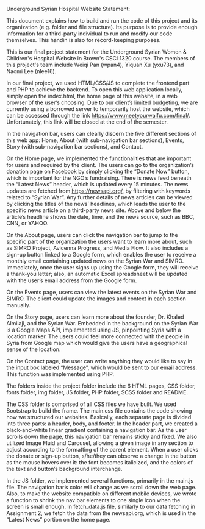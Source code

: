 Underground Syrian Hospital Website Statement:

This document explains how to build and run the code of this project and its organization (e.g. folder and file structure). Its purpose is to provide enough information for a third-party individual to run and modify our code themselves. This handin is also for record-keeping purposes. 

This is our final project statement for the Underground Syrian Women & Children's Hospital Website in Brown's CSCI 1320 course. The members of this project's team include Weiqi Pan (wpan4), Yiquan Xu (yxu73), and Naomi Lee (nlee16).

In our final project, we used HTML/CSS/JS to complete the frontend part and PHP to achieve the backend. To open this web application locally, simply open the index.html, the home page of this website, in a web browser of the user’s choosing. Due to our client’s limited budgeting, we are currently using a borrowed server to temporarily host the website, which can be accessed through the link https://www.meetyourwaifu.com/final/. Unfortunately, this link will be closed at the end of the semester. 

In the navigation bar, users can clearly discern the five different sections of this web app: Home, About (with sub-navigation bar sections), Events, Story (with sub-navigation bar sections), and Contact. 

On the Home page, we implemented the functionalities that are important for users and required by the client. The users can go to the organization’s donation page on Facebook by simply clicking the “Donate Now” button, which is important for the NGO’s fundraising. There is news feed beneath the “Latest News” header, which is updated every 15 minutes. The news updates are fetched from https://newsapi.org/, by filtering with keywords related to “Syrian War”. Any further details of news articles can be viewed by clicking the titles of the news’ headlines, which leads the user to the specific news article on a third-party news site. Above and below the article’s headline shows the date, time, and the news source, such as BBC, CNN, or YAHOO. 

On the About page, users can click the navigation bar to jump to the specific part of the organization the users want to learn more about, such as SIMRO Project, Avicenna Progress, and Media Flow. It also includes a sign-up button linked to a Google form, which enables the user to receive a monthly email containing updated news on the Syrian War and SIMRO. Immediately, once the user signs up using the Google form, they will receive a thank-you letter; also, an automatic Excel spreadsheet will be updated with the user’s email address from the Google form. 

On the Events page, users can view the latest events on the Syrian War and SIMRO. The client could update the images and context in each section manually. 

On the Story page, users can learn more about the founder, Dr. Khaled Almilaji, and the Syrian War. Embedded in the background on the Syrian War is a Google Maps API, implemented using JS, pinpointing Syria with a location marker. The users could feel more connected with the people in Syria from Google map which would give the users have a geographical sense of the location. 

On the Contact page, the user can write anything they would like to say in the input box labeled “Message”, which would be sent to our email address. This function was implemented using PHP. 

The folders inside the project folder include the 6 HTML pages, CSS folder, fonts folder, img folder, JS folder, PHP folder, SCSS folder and README. 

The CSS folder is comprised of all CSS files we have built. We used Bootstrap to build the frame. The main.css file contains the code showing how we structured our websites. Basically, each separate page is divided into three parts: a header, body, and footer. In the header part, we created a black-and-white linear gradient containing a navigation bar. As the user scrolls down the page, this navigation bar remains sticky and fixed. We also utilized Image Fluid and Carousel, allowing a given image in any section to adjust according to the formatting of the parent element. When a user clicks the donate or sign-up button, s/he/they can observe a change in the button as the mouse hovers over it: the font becomes italicized, and the colors of the text and button’s background interchange. 

In the JS folder, we implemented several functions, primarily in the main.js file. The navigation bar’s color will change as we scroll down the web page. Also, to make the website compatible on different mobile devices, we wrote a function to shrink the nav bar elements to one single icon when the screen is small enough. In fetch_data.js file, similarly to our data fetching in Assignment 2, we fetch the data from the newsapi.org, which is used in the “Latest News” portion on the home page.

